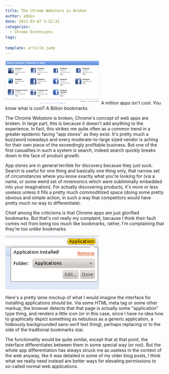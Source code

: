 ```yaml
---
title: The Chrome Webstore is Broken
author: admin
date: 2011-03-07 3:22:31
categories:
  - Chrome Extensions
tags: 

template: article.jade
---
```


[![A billion Facebook apps that do nothing](Selection_015-300x140.png "A million isn")](Selection_015.png) A million apps isn't cool. You know what is cool? A Billion bookmarks.

The Chrome Webstore is broken, Chrome's concept of web apps are broken. In large part, this is because it doesn't add anything to the experience. In fact, this strikes me quite often as a common trend in a greater epidemic facing "app stores" as they exist. It's pretty much a buzzword nowadays and every moderate-to-large sized vendor is aching for their own piece of the exceedingly profitable business. But one of the first casualties in such a system is search, indeed search quickly breaks down in the face of product growth.

App stores are in general terrible for discovery because they just suck. Search is useful for one thing and basically one thing only, that narrow set of circumstances where you know exactly what you're looking for (via a name, or some weird set of mnemonics which were subliminally embedded into your imagination). For actually discovering products, it's more or less useless unless it fills a pretty much commoditized space (doing some pretty obvious and simple action, in such a way that competitors would have pretty much no way to differentiate).

Chief among the criticisms is that Chrome apps are just glorified bookmarks. But that's not really my complaint, because I think their fault comes not from being too much like bookmarks, rather, I'm complaining that they're too _unlike_ bookmarks.

[![](Selection_016.png "Selection_016")](Selection_016.png)

Here's a pretty lame mockup of what I would imagine the interface for installing applications should be. Via some HTML meta tag or some other markup, the browser detects that that page is actually some "application" type thing, and renders a little icon (or in this case, since I have no idea how to graphically depict something as nebulous as a generic application, a hideously backgrounded sans-serif text thing), perhaps replacing or to the side of the traditional bookmarks star.

The functionality would be quite similar, except that at that point, the interface differentiates between them in some special way (or not). But the whole app differentiation has always struck me as useless in the context of the web anyway, like it was detailed in some of my older blog posts, I think what we really need instead are better ways for elevating permissions to so-called normal web applications.
